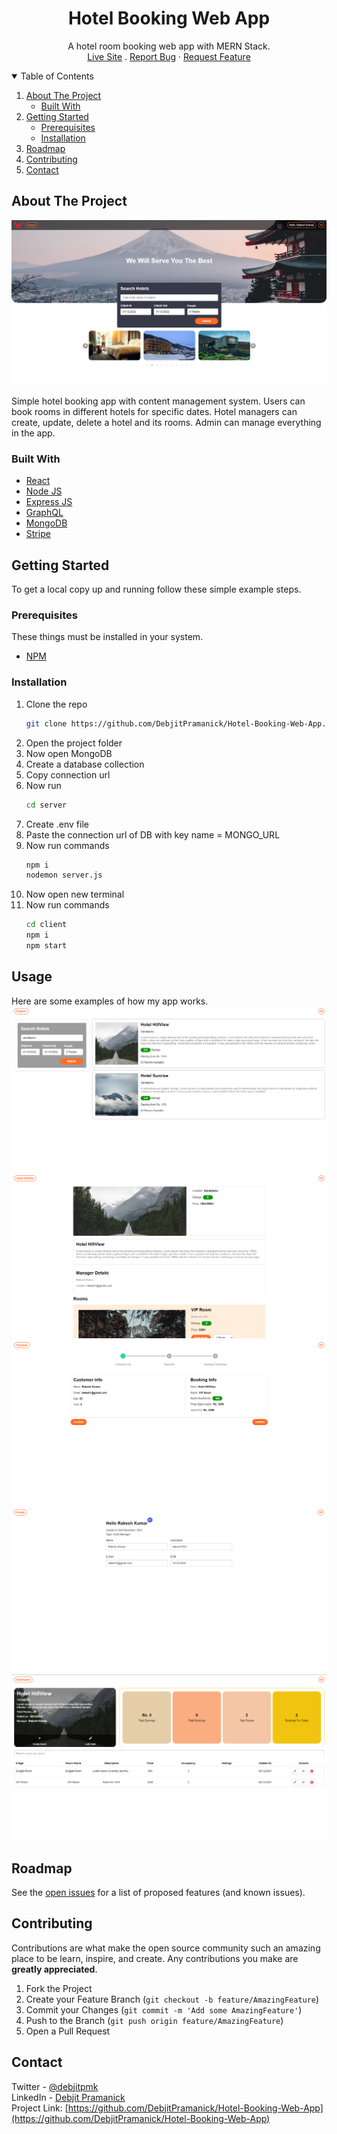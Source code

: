 <h1 align="center">Hotel Booking Web App</h1>
  <p align="center">
    A hotel room booking web app with MERN Stack.    <br />
    <a href="https://hotel-booking-app-2022.netlify.app/">Live Site</a>
    .
    <a href="https://github.com/DebjitPramanick/Hotel-Booking-Web-App/issues">Report Bug</a>
    ·
    <a href="https://github.com/DebjitPramanick/Hotel-Booking-Web-App/issues">Request Feature</a>
  </p>
</p>


<!-- TABLE OF CONTENTS -->
<details open="open">
  <summary>Table of Contents</summary>
  <ol>
    <li>
      <a href="#about-the-project">About The Project</a>
      <ul>
        <li><a href="#built-with">Built With</a></li>
      </ul>
    </li>
    <li>
      <a href="#getting-started">Getting Started</a>
      <ul>
        <li><a href="#prerequisites">Prerequisites</a></li>
        <li><a href="#installation">Installation</a></li>
      </ul>
    </li>
    <li><a href="#roadmap">Roadmap</a></li>
    <li><a href="#contributing">Contributing</a></li>
    <li><a href="#contact">Contact</a></li>  </ol>
</details>



<!-- ABOUT THE PROJECT -->
## About The Project

<img src="./demo/ss1.png" alt=""/>
<br>

Simple hotel booking app with content management system. Users can book rooms in different hotels for specific dates. Hotel managers can create, update, delete a hotel and its rooms. Admin can manage everything in the app.

### Built With
* [React](https://reactjs.org/)
* [Node JS](https://nodejs.org/en/)
* [Express JS](https://expressjs.com/)
* [GraphQL](https://graphql.org/)
* [MongoDB](https://www.mongodb.com/)
* [Stripe](https://stripe.com/en-in)


<!-- GETTING STARTED -->
## Getting Started

To get a local copy up and running follow these simple example steps.

### Prerequisites

These things must be installed in your system.
* [NPM](https://nodejs.org/en/)

### Installation

1. Clone the repo
   ```sh
   git clone https://github.com/DebjitPramanick/Hotel-Booking-Web-App.git
   ```
2. Open the project folder
4. Now open MongoDB
5. Create a database collection
6. Copy connection url
7. Now run
   ```sh
   cd server
   ```
8. Create .env file
9. Paste the connection url of DB with key name = MONGO_URL
10. Now run commands
    ```sh
    npm i
    nodemon server.js
    ```
11. Now open new terminal
12. Now run commands
    ```sh
    cd client
    npm i
    npm start
    ```
   
<!-- USAGE EXAMPLES -->
## Usage

Here are some examples of how my app works.
<br>
<img src="./demo/ss2.png" alt=""/>
<br>
<img src="./demo/ss3.png" alt=""/>
<br>
<img src="./demo/ss4.png" alt=""/>
<br>
<img src="./demo/ss5.png" alt=""/>
<br>
<img src="./demo/ss6.png" alt=""/>
<br>

<!-- ROADMAP -->
## Roadmap

See the [open issues](https://github.com/DebjitPramanick/Hotel-Booking-Web-App/issues) for a list of proposed features (and known issues).



<!-- CONTRIBUTING -->
## Contributing

Contributions are what make the open source community such an amazing place to be learn, inspire, and create. Any contributions you make are **greatly appreciated**.

1. Fork the Project
2. Create your Feature Branch (`git checkout -b feature/AmazingFeature`)
3. Commit your Changes (`git commit -m 'Add some AmazingFeature'`)
4. Push to the Branch (`git push origin feature/AmazingFeature`)
5. Open a Pull Request


<!-- CONTACT -->
## Contact

Twitter - [@debjitpmk](https://twitter.com/debjitpmk)<br/> 
LinkedIn - [Debjit Pramanick](https://www.linkedin.com/in/debjit-pramanick-7a6a971b1/)<br/> 
Project Link: [https://github.com/DebjitPramanick/Hotel-Booking-Web-App](https://github.com/DebjitPramanick/Hotel-Booking-Web-App)
